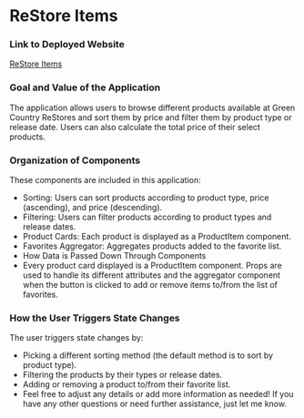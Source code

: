 # ReStore Items

### Link to Deployed Website
[ReStore Items](https://fantasticlion.github.io/ReStoreItems/)

### Goal and Value of the Application
The application allows users to browse different products available at Green Country ReStores and sort them by price and filter them by product type or release date. Users can also calculate the total price of their select products.

### Organization of Components
These components are included in this application:

- Sorting: Users can sort products according to product type, price (ascending), and price (descending).
- Filtering: Users can filter products according to product types and release dates.
- Product Cards: Each product is displayed as a ProductItem component.
- Favorites Aggregator: Aggregates products added to the favorite list.
- How Data is Passed Down Through Components
- Every product card displayed is a ProductItem component. Props are used to handle its different attributes and the aggregator component when the button is clicked to add or remove items to/from the list of favorites.

### How the User Triggers State Changes
The user triggers state changes by:

- Picking a different sorting method (the default method is to sort by product type).
- Filtering the products by their types or release dates.
- Adding or removing a product to/from their favorite list.
- Feel free to adjust any details or add more information as needed! If you have any other questions or need further assistance, just let me know.
